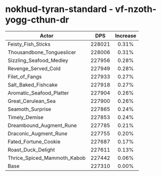 # nokhud-tyran-standard - vf-nzoth-yogg-cthun-dr
| Actor | DPS | Increase |
|---|:---:|:---:|
|Feisty_Fish_Sticks|228021|0.31%|
|Thousandbone_Tongueslicer|228006|0.31%|
|Sizzling_Seafood_Medley|227956|0.28%|
|Revenge_Served_Cold|227949|0.28%|
|Filet_of_Fangs|227933|0.27%|
|Salt_Baked_Fishcake|227918|0.27%|
|Aromatic_Seafood_Platter|227904|0.26%|
|Great_Cerulean_Sea|227900|0.26%|
|Seamoth_Surprise|227865|0.24%|
|Timely_Demise|227853|0.24%|
|Dreambound_Augment_Rune|227785|0.21%|
|Draconic_Augment_Rune|227755|0.20%|
|Fated_Fortune_Cookie|227687|0.17%|
|Roast_Duck_Delight|227611|0.13%|
|Thrice_Spiced_Mammoth_Kabob|227442|0.06%|
|Base|227310|0.00%|
